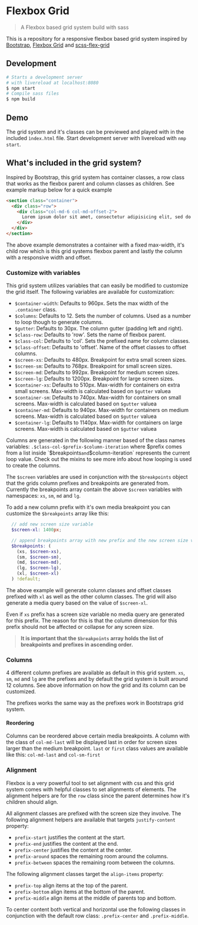 # Flexbox Grid
> A Flexbox based grid system build with sass

This is a repository for a responsive flexbox based grid system inspired by [Bootstrap](http://getbootstrap.com/), [Flexbox Grid](http://flexboxgrid.com/) and [scss-flex-grid](https://github.com/matthewsimo/scss-flex-grid)

## Development
```bash
# Starts a development server
# with livereload at localhost:8080
$ npm start
# Compile sass files
$ npm build
```

## Demo
The grid system and it's classes can be previewed and played with in the included `ìndex.html` file. Start development server with livereload with `nmp start`.

## What's included in the grid system?
Inspired by Bootstrap, this grid system has container classes, a row class that works as the flexbox parent and column classes as children. See example markup below for a quick example
```html
<section class="container">
  <div class="row">
    <div class="col-md-6 col-md-offset-2">
      Lorem ipsum dolor sit amet, consectetur adipisicing elit, sed do eiusmod tempor incididunt ut labore et dolore magna aliqua.
    </div>
  </div>
</section>
```
The above example demonstrates a container with a fixed max-width, it's child row which is this grid systems flexbox parent and lastly the column with a responsive width and offset.

### Customize with variables
This grid system utilizes variables that can easily be modified to customize the grid itself. The following variables are available for customization:
* `$container-width`: Defaults to 960px. Sets the max width of the `.container` class.
* `$columns`: Defaults to 12. Sets the number of columns. Used as a number to loop though to generate columns.
* `$gutter`: Defaults to 30px. The column gutter (padding left and right).
* `$class-row`: Defaults to 'row'. Sets the name of flexbox parent.
* `$class-col`: Defaults to 'col'. Sets the prefixed name for column classes.
* `$class-offset`: Defaults to 'offset'. Name of the offset classes to offset columns.
* `$screen-xs`: Defaults to 480px. Breakpoint for extra small screen sizes.
* `$screen-sm`: Defaults to 768px. Breakpoint for  small screen sizes.
* `$screen-md`: Defaults to 992px. Breakpoint for medium screen sizes.
* `$screen-lg`: Defaults to 1200px. Breakpoint for large screen sizes.
* `$container-xs`: Defaults to 510px. Max-width for containers on extra small screens. Max-width is calculated based on `$gutter` valuea
* `$container-sm`: Defaults to 740px. Max-width for containers on small screens. Max-width is calculated based on `$gutter` valuea
* `$container-md`: Defaults to 940px. Max-width for containers on medium screens. Max-width is calculated based on `$gutter` valuea
* `$container-lg`: Defaults to 1140px. Max-width for containers on large screens. Max-width is calculated based on `$gutter` valuea



Columns are generated in the following manner based of the class names variables: `.$class-col-$prefix-$column-iteration` where $prefix comes from a list inside `$breakpoints` and `$column-iteration` represents the current loop value. Check out the mixins to see more info about how looping is used to create the columns.

The `$screen` variables are used in conjunction with the `$breakpoints` object that the grids column prefixes and breakpoints are generated from. Currently the breakpoints array contain the above `$screen` variables with namespaces: `xs`, `sm`, `md` and `lg`.

To add a new column prefix with it's own media breakpoint you can customize the `$breakpoints` array like this:
```scss
  // add new screen size variable
  $screen-xl: 1400px;

  // append breakpoints array with new prefix and the new screen size variable
  $breakpoints: (
    (xs, $screen-xs),
    (sm, $screen-sm),
    (md, $screen-md),
    (lg, $screen-lg),
    (xl, $screen-xl)
  ) !default;
```
The above example will generate column classes and offset classes prefixed with `xl` as well as the other column classes. The grid will also generate a media query based on the value of `$screen-xl`.

Even if `xs` prefix has a screen size variable no media query are generated for this prefix. The reason for this is that the column dimension for this prefix should not be affected or collapse for any screen size.

> **It is important that the `$breakpoints` array holds the list of breakpoints and prefixes in ascending order.**

### Columns
4 different column prefixes are available as default in this grid system. `xs`, `sm`, `md` and `lg` are the prefixes and by default the grid system is built around 12 columns. See above information on how the grid and its column can be customized.

The prefixes works the same way as the prefixes work in Bootstraps grid system.

#### Reordering
Columns can be reordered above certain media breakpoints. A column with the class of `col-md-last` will be displayed last in order for screen sizes larger than the medium breakpoint. `last` or `first` class values are available like this: `col-md-last` and `col-sm-first`

### Alignment
Flexbox is a very powerful tool to set alignment with css and this grid system comes with helpful classes to set alignments of elements. The alignment helpers are for the `row` class since the parent determines how it's children should align.

All alignment classes are prefixed with the screen size they involve. The following alignment helpers are available that targets `justify-content` property:
* `prefix-start` justifies the content at the start.
* `prefix-end` justifies the content at the end.
* `prefix-center` justifies the content at the center.
* `prefix-around` spaces the remaining room around the columns.
* `prefix-between` spaces the remaining room between the columns.

The following alignment classes target the `align-items` property:
* `prefix-top` align items at the top of the parent.
* `prefix-bottom` align items at the bottom of the parent.
* `prefix-middle` align items at the middle of parents top and bottom.

To center content both vertical and horizontal use the following classes in conjunction with the default row class:  `.prefix-center` and  `.prefix-middle`.
